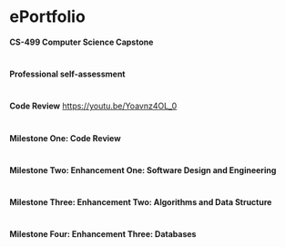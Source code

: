 # ePortfolio
**CS-499 Computer Science Capstone**

#
**Professional self-assessment**

#
**Code Review**
https://youtu.be/Yoavnz4OL_0
#
**Milestone One: Code Review**

#
**Milestone Two: Enhancement One: Software Design and Engineering**

#

**Milestone Three: Enhancement Two: Algorithms and Data Structure**

#

**Milestone Four: Enhancement Three: Databases**

#
